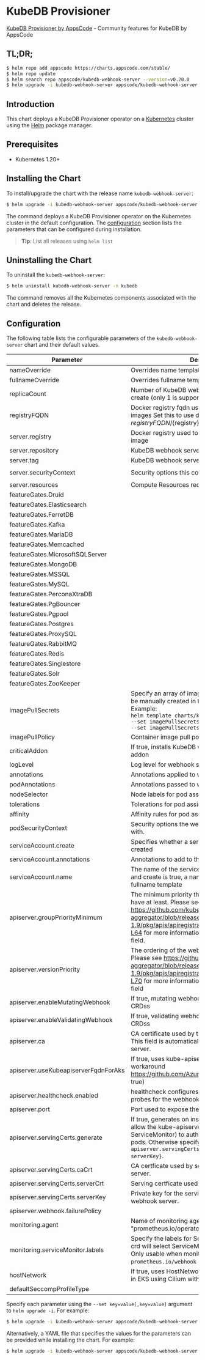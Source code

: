 # KubeDB Provisioner

[KubeDB Provisioner by AppsCode](https://github.com/kubedb) - Community features for KubeDB by AppsCode

## TL;DR;

```bash
$ helm repo add appscode https://charts.appscode.com/stable/
$ helm repo update
$ helm search repo appscode/kubedb-webhook-server --version=v0.20.0
$ helm upgrade -i kubedb-webhook-server appscode/kubedb-webhook-server -n kubedb --create-namespace --version=v0.20.0
```

## Introduction

This chart deploys a KubeDB Provisioner operator on a [Kubernetes](http://kubernetes.io) cluster using the [Helm](https://helm.sh) package manager.

## Prerequisites

- Kubernetes 1.20+

## Installing the Chart

To install/upgrade the chart with the release name `kubedb-webhook-server`:

```bash
$ helm upgrade -i kubedb-webhook-server appscode/kubedb-webhook-server -n kubedb --create-namespace --version=v0.20.0
```

The command deploys a KubeDB Provisioner operator on the Kubernetes cluster in the default configuration. The [configuration](#configuration) section lists the parameters that can be configured during installation.

> **Tip**: List all releases using `helm list`

## Uninstalling the Chart

To uninstall the `kubedb-webhook-server`:

```bash
$ helm uninstall kubedb-webhook-server -n kubedb
```

The command removes all the Kubernetes components associated with the chart and deletes the release.

## Configuration

The following table lists the configurable parameters of the `kubedb-webhook-server` chart and their default values.

|              Parameter               |                                                                                                                    Description                                                                                                                     |                                                                       Default                                                                       |
|--------------------------------------|----------------------------------------------------------------------------------------------------------------------------------------------------------------------------------------------------------------------------------------------------|-----------------------------------------------------------------------------------------------------------------------------------------------------|
| nameOverride                         | Overrides name template                                                                                                                                                                                                                            | <code>""</code>                                                                                                                                     |
| fullnameOverride                     | Overrides fullname template                                                                                                                                                                                                                        | <code>""</code>                                                                                                                                     |
| replicaCount                         | Number of KubeDB webhook server replicas to create (only 1 is supported)                                                                                                                                                                           | <code>1</code>                                                                                                                                      |
| registryFQDN                         | Docker registry fqdn used to pull KubeDB related images Set this to use docker registry hosted at ${registryFQDN}/${registry}/${image}                                                                                                             | <code>ghcr.io</code>                                                                                                                                |
| server.registry                      | Docker registry used to pull KubeDB webhook server image                                                                                                                                                                                           | <code>kubedb</code>                                                                                                                                 |
| server.repository                    | KubeDB webhook server container image                                                                                                                                                                                                              | <code>kubedb-webhook-server</code>                                                                                                                  |
| server.tag                           | KubeDB webhook server container image tag                                                                                                                                                                                                          | <code>""</code>                                                                                                                                     |
| server.securityContext               | Security options this container should run with                                                                                                                                                                                                    | <code>{"allowPrivilegeEscalation":false,"capabilities":{"drop":["ALL"]},"readOnlyRootFilesystem":true,"runAsNonRoot":true,"runAsUser":65534}</code> |
| server.resources                     | Compute Resources required by this container                                                                                                                                                                                                       | <code>{}</code>                                                                                                                                     |
| featureGates.Druid                   |                                                                                                                                                                                                                                                    | <code>true</code>                                                                                                                                   |
| featureGates.Elasticsearch           |                                                                                                                                                                                                                                                    | <code>true</code>                                                                                                                                   |
| featureGates.FerretDB                |                                                                                                                                                                                                                                                    | <code>false</code>                                                                                                                                  |
| featureGates.Kafka                   |                                                                                                                                                                                                                                                    | <code>true</code>                                                                                                                                   |
| featureGates.MariaDB                 |                                                                                                                                                                                                                                                    | <code>true</code>                                                                                                                                   |
| featureGates.Memcached               |                                                                                                                                                                                                                                                    | <code>true</code>                                                                                                                                   |
| featureGates.MicrosoftSQLServer      |                                                                                                                                                                                                                                                    | <code>false</code>                                                                                                                                  |
| featureGates.MongoDB                 |                                                                                                                                                                                                                                                    | <code>true</code>                                                                                                                                   |
| featureGates.MSSQL                   |                                                                                                                                                                                                                                                    | <code>true</code>                                                                                                                                   |
| featureGates.MySQL                   |                                                                                                                                                                                                                                                    | <code>true</code>                                                                                                                                   |
| featureGates.PerconaXtraDB           |                                                                                                                                                                                                                                                    | <code>true</code>                                                                                                                                   |
| featureGates.PgBouncer               |                                                                                                                                                                                                                                                    | <code>true</code>                                                                                                                                   |
| featureGates.Pgpool                  |                                                                                                                                                                                                                                                    | <code>true</code>                                                                                                                                   |
| featureGates.Postgres                |                                                                                                                                                                                                                                                    | <code>true</code>                                                                                                                                   |
| featureGates.ProxySQL                |                                                                                                                                                                                                                                                    | <code>true</code>                                                                                                                                   |
| featureGates.RabbitMQ                |                                                                                                                                                                                                                                                    | <code>false</code>                                                                                                                                  |
| featureGates.Redis                   |                                                                                                                                                                                                                                                    | <code>true</code>                                                                                                                                   |
| featureGates.Singlestore             |                                                                                                                                                                                                                                                    | <code>false</code>                                                                                                                                  |
| featureGates.Solr                    |                                                                                                                                                                                                                                                    | <code>true</code>                                                                                                                                   |
| featureGates.ZooKeeper               |                                                                                                                                                                                                                                                    | <code>false</code>                                                                                                                                  |
| imagePullSecrets                     | Specify an array of imagePullSecrets. Secrets must be manually created in the namespace. <br> Example: <br> `helm template charts/kubedb-webhook-server \` <br> `--set imagePullSecrets[0].name=sec0 \` <br> `--set imagePullSecrets[1].name=sec1` | <code>[]</code>                                                                                                                                     |
| imagePullPolicy                      | Container image pull policy                                                                                                                                                                                                                        | <code>IfNotPresent</code>                                                                                                                           |
| criticalAddon                        | If true, installs KubeDB webhook server as critical addon                                                                                                                                                                                          | <code>false</code>                                                                                                                                  |
| logLevel                             | Log level for webhook server                                                                                                                                                                                                                       | <code>3</code>                                                                                                                                      |
| annotations                          | Annotations applied to webhook server deployment                                                                                                                                                                                                   | <code>{}</code>                                                                                                                                     |
| podAnnotations                       | Annotations passed to webhook server pod(s).                                                                                                                                                                                                       | <code>{}</code>                                                                                                                                     |
| nodeSelector                         | Node labels for pod assignment                                                                                                                                                                                                                     | <code>{"kubernetes.io/os":"linux"}</code>                                                                                                           |
| tolerations                          | Tolerations for pod assignment                                                                                                                                                                                                                     | <code>[]</code>                                                                                                                                     |
| affinity                             | Affinity rules for pod assignment                                                                                                                                                                                                                  | <code>{}</code>                                                                                                                                     |
| podSecurityContext                   | Security options the webhook server pod should run with.                                                                                                                                                                                           | <code>{}</code>                                                                                                                                     |
| serviceAccount.create                | Specifies whether a service account should be created                                                                                                                                                                                              | <code>true</code>                                                                                                                                   |
| serviceAccount.annotations           | Annotations to add to the service account                                                                                                                                                                                                          | <code>{}</code>                                                                                                                                     |
| serviceAccount.name                  | The name of the service account to use. If not set and create is true, a name is generated using the fullname template                                                                                                                             | <code></code>                                                                                                                                       |
| apiserver.groupPriorityMinimum       | The minimum priority the webhook api group should have at least. Please see https://github.com/kubernetes/kube-aggregator/blob/release-1.9/pkg/apis/apiregistration/v1beta1/types.go#L58-L64 for more information on proper values of this field.  | <code>10000</code>                                                                                                                                  |
| apiserver.versionPriority            | The ordering of the webhook api inside of the group. Please see https://github.com/kubernetes/kube-aggregator/blob/release-1.9/pkg/apis/apiregistration/v1beta1/types.go#L66-L70 for more information on proper values of this field               | <code>15</code>                                                                                                                                     |
| apiserver.enableMutatingWebhook      | If true, mutating webhook is configured for KubeDB CRDss                                                                                                                                                                                           | <code>true</code>                                                                                                                                   |
| apiserver.enableValidatingWebhook    | If true, validating webhook is configured for KubeDB CRDss                                                                                                                                                                                         | <code>true</code>                                                                                                                                   |
| apiserver.ca                         | CA certificate used by the Kubernetes api server. This field is automatically assigned by the webhook server.                                                                                                                                      | <code>not-ca-cert</code>                                                                                                                            |
| apiserver.useKubeapiserverFqdnForAks | If true, uses kube-apiserver FQDN for AKS cluster to workaround https://github.com/Azure/AKS/issues/522 (default true)                                                                                                                             | <code>true</code>                                                                                                                                   |
| apiserver.healthcheck.enabled        | healthcheck configures the readiness and liveliness probes for the webhook server pod.                                                                                                                                                             | <code>false</code>                                                                                                                                  |
| apiserver.port                       | Port used to expose the webhook server apiserver                                                                                                                                                                                                   | <code>8443</code>                                                                                                                                   |
| apiserver.servingCerts.generate      | If true, generates on install/upgrade the certs that allow the kube-apiserver (and potentially ServiceMonitor) to authenticate webhook servers pods. Otherwise specify certs in `apiserver.servingCerts.{caCrt, serverCrt, serverKey}`.            | <code>true</code>                                                                                                                                   |
| apiserver.servingCerts.caCrt         | CA certficate used by serving certificate of webhook server.                                                                                                                                                                                       | <code>""</code>                                                                                                                                     |
| apiserver.servingCerts.serverCrt     | Serving certficate used by webhook server.                                                                                                                                                                                                         | <code>""</code>                                                                                                                                     |
| apiserver.servingCerts.serverKey     | Private key for the serving certificate used by webhook server.                                                                                                                                                                                    | <code>""</code>                                                                                                                                     |
| apiserver.webhook.failurePolicy      |                                                                                                                                                                                                                                                    | <code>Ignore</code>                                                                                                                                 |
| monitoring.agent                     | Name of monitoring agent (one of "prometheus.io", "prometheus.io/operator", "prometheus.io/builtin")                                                                                                                                               | <code>""</code>                                                                                                                                     |
| monitoring.serviceMonitor.labels     | Specify the labels for ServiceMonitor. Prometheus crd will select ServiceMonitor using these labels. Only usable when monitoring agent is `prometheus.io/webhook server`.                                                                          | <code>{"monitoring.appscode.com/prometheus":"auto"}</code>                                                                                          |
| hostNetwork                          | If true, uses HostNetwork for pods. This is required in EKS using Cilium with VxLAN overlay                                                                                                                                                        | <code>false</code>                                                                                                                                  |
| defaultSeccompProfileType            |                                                                                                                                                                                                                                                    | <code>""</code>                                                                                                                                     |


Specify each parameter using the `--set key=value[,key=value]` argument to `helm upgrade -i`. For example:

```bash
$ helm upgrade -i kubedb-webhook-server appscode/kubedb-webhook-server -n kubedb --create-namespace --version=v0.20.0 --set replicaCount=1
```

Alternatively, a YAML file that specifies the values for the parameters can be provided while
installing the chart. For example:

```bash
$ helm upgrade -i kubedb-webhook-server appscode/kubedb-webhook-server -n kubedb --create-namespace --version=v0.20.0 --values values.yaml
```
